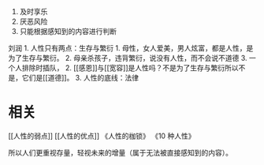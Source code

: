1. 及时享乐
2. 厌恶风险
3. 只能根据感知到的内容进行判断

刘润
	1. 人性只有两点：生存与繁衍
		1. 母性，女人爱美，男人炫富，都是人性，是为了生存与繁衍。
		2. 母亲杀孩子，违背繁衍，说没有人性，而不会说不道德
		3. 一个人排除时插队，
	2. [[感恩]]与[[宽容]]是人性吗？不是为了生存与繁衍所以不是，它们是[[道德]]。
	3. 人性的底线：法律

# 相关
[[人性的弱点]] 
[[人性的优点]] 
《人性的枷锁》
《10 种人性》

所以人们更重视存量，轻视未来的增量（属于无法被直接感知到的内容）。